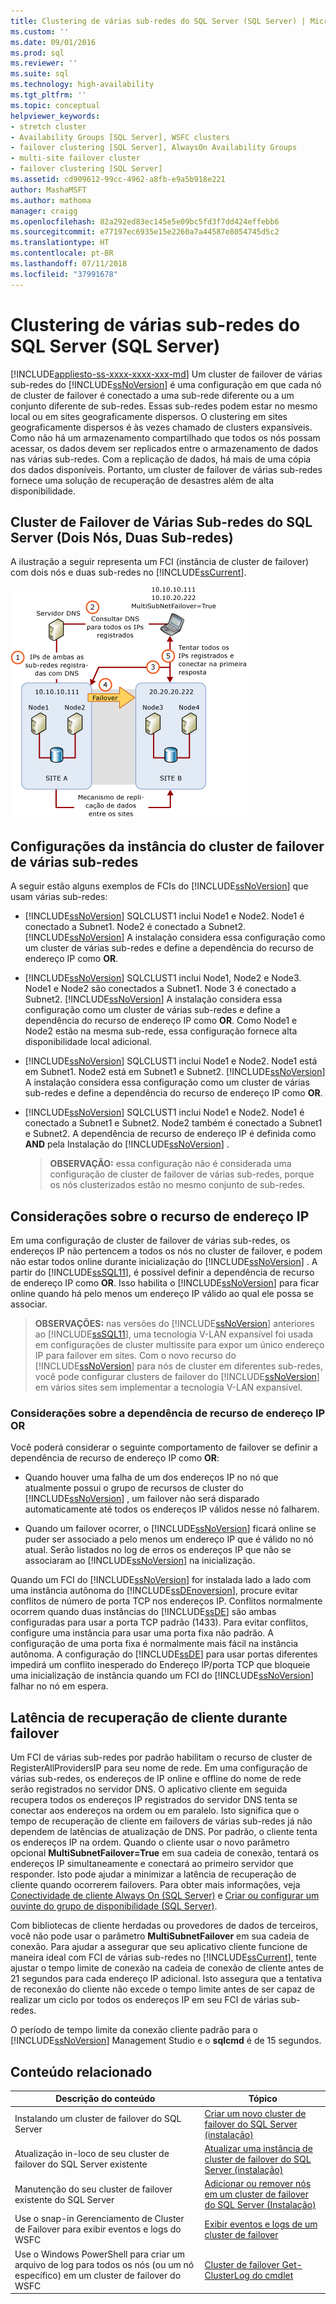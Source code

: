 ```yaml
---
title: Clustering de várias sub-redes do SQL Server (SQL Server) | Microsoft Docs
ms.custom: ''
ms.date: 09/01/2016
ms.prod: sql
ms.reviewer: ''
ms.suite: sql
ms.technology: high-availability
ms.tgt_pltfrm: ''
ms.topic: conceptual
helpviewer_keywords:
- stretch cluster
- Availability Groups [SQL Server], WSFC clusters
- failover clustering [SQL Server], AlwaysOn Availability Groups
- multi-site failover cluster
- failover clustering [SQL Server]
ms.assetid: cd909612-99cc-4962-a8fb-e9a5b918e221
author: MashaMSFT
ms.author: mathoma
manager: craigg
ms.openlocfilehash: 82a292ed83ec145e5e09bc5fd3f7dd424effebb6
ms.sourcegitcommit: e77197ec6935e15e2260a7a44587e8054745d5c2
ms.translationtype: HT
ms.contentlocale: pt-BR
ms.lasthandoff: 07/11/2018
ms.locfileid: "37991678"
---
```

# <a name="sql-server-multi-subnet-clustering-sql-server"></a>Clustering de várias sub-redes do SQL Server (SQL Server)
[!INCLUDE[appliesto-ss-xxxx-xxxx-xxx-md](../../../includes/appliesto-ss-xxxx-xxxx-xxx-md.md)]
  Um cluster de failover de várias sub-redes do [!INCLUDE[ssNoVersion](../../../includes/ssnoversion-md.md)] é uma configuração em que cada nó de cluster de failover é conectado a uma sub-rede diferente ou a um conjunto diferente de sub-redes. Essas sub-redes podem estar no mesmo local ou em sites geograficamente dispersos. O clustering em sites geograficamente dispersos é às vezes chamado de clusters expansíveis. Como não há um armazenamento compartilhado que todos os nós possam acessar, os dados devem ser replicados entre o armazenamento de dados nas várias sub-redes. Com a replicação de dados, há mais de uma cópia dos dados disponíveis. Portanto, um cluster de failover de várias sub-redes fornece uma solução de recuperação de desastres além de alta disponibilidade.  
  
   
##  <a name="VisualElement"></a> Cluster de Failover de Várias Sub-redes do SQL Server (Dois Nós, Duas Sub-redes)  
 A ilustração a seguir representa um FCI (instância de cluster de failover) com dois nós e duas sub-redes no [!INCLUDE[ssCurrent](../../../includes/sscurrent-md.md)].  
  
 ![Arquitetura de várias sub-redes com MultiSubnetFailover](../../../sql-server/failover-clusters/windows/media/multi-subnet-architecture-withmultisubnetfailoverparam.gif "Arquitetura de várias sub-redes com MultiSubnetFailover")  
  
  
##  <a name="Configurations"></a> Configurações da instância do cluster de failover de várias sub-redes  
 A seguir estão alguns exemplos de FCIs do [!INCLUDE[ssNoVersion](../../../includes/ssnoversion-md.md)] que usam várias sub-redes:  
  
-   [!INCLUDE[ssNoVersion](../../../includes/ssnoversion-md.md)] SQLCLUST1 inclui Node1 e Node2. Node1 é conectado a Subnet1. Node2 é conectado a Subnet2. [!INCLUDE[ssNoVersion](../../../includes/ssnoversion-md.md)] A instalação considera essa configuração como um cluster de várias sub-redes e define a dependência do recurso de endereço IP como **OR**.  
  
-   [!INCLUDE[ssNoVersion](../../../includes/ssnoversion-md.md)] SQLCLUST1 inclui Node1, Node2 e Node3. Node1 e Node2 são conectados a Subnet1. Node 3 é conectado a Subnet2. [!INCLUDE[ssNoVersion](../../../includes/ssnoversion-md.md)] A instalação considera essa configuração como um cluster de várias sub-redes e define a dependência do recurso de endereço IP como **OR**. Como Node1 e Node2 estão na mesma sub-rede, essa configuração fornece alta disponibilidade local adicional.  
  
-   [!INCLUDE[ssNoVersion](../../../includes/ssnoversion-md.md)] SQLCLUST1 inclui Node1 e Node2. Node1 está em Subnet1. Node2 está em Subnet1 e Subnet2. [!INCLUDE[ssNoVersion](../../../includes/ssnoversion-md.md)] A instalação considera essa configuração como um cluster de várias sub-redes e define a dependência do recurso de endereço IP como **OR**.  
  
-   [!INCLUDE[ssNoVersion](../../../includes/ssnoversion-md.md)] SQLCLUST1 inclui Node1 e Node2. Node1 é conectado a Subnet1 e Subnet2. Node2 também é conectado a Subnet1 e Subnet2. A dependência de recurso de endereço IP é definida como **AND** pela Instalação do [!INCLUDE[ssNoVersion](../../../includes/ssnoversion-md.md)] .  
  
    > **OBSERVAÇÃO:** essa configuração não é considerada uma configuração de cluster de failover de várias sub-redes, porque os nós clusterizados estão no mesmo conjunto de sub-redes.  
  
##  <a name="ComponentsAndConcepts"></a> Considerações sobre o recurso de endereço IP  
 Em uma configuração de cluster de failover de várias sub-redes, os endereços IP não pertencem a todos os nós no cluster de failover, e podem não estar todos online durante inicialização do [!INCLUDE[ssNoVersion](../../../includes/ssnoversion-md.md)] . A partir do [!INCLUDE[ssSQL11](../../../includes/sssql11-md.md)], é possível definir a dependência de recurso de endereço IP como **OR**. Isso habilita o [!INCLUDE[ssNoVersion](../../../includes/ssnoversion-md.md)] para ficar online quando há pelo menos um endereço IP válido ao qual ele possa se associar.  
  
> **OBSERVAÇÕES:** nas versões do [!INCLUDE[ssNoVersion](../../../includes/ssnoversion-md.md)] anteriores ao [!INCLUDE[ssSQL11](../../../includes/sssql11-md.md)], uma tecnologia V-LAN expansível foi usada em configurações de cluster multissite para expor um único endereço IP para failover em sites. Com o novo recurso do [!INCLUDE[ssNoVersion](../../../includes/ssnoversion-md.md)] para nós de cluster em diferentes sub-redes, você pode configurar clusters de failover do [!INCLUDE[ssNoVersion](../../../includes/ssnoversion-md.md)] em vários sites sem implementar a tecnologia V-LAN expansível.  
  
### <a name="ip-address-resource-or-dependency-considerations"></a>Considerações sobre a dependência de recurso de endereço IP OR  
 Você poderá considerar o seguinte comportamento de failover se definir a dependência de recurso de endereço IP como **OR**:  
  
-   Quando houver uma falha de um dos endereços IP no nó que atualmente possui o grupo de recursos de cluster do [!INCLUDE[ssNoVersion](../../../includes/ssnoversion-md.md)] , um failover não será disparado automaticamente até todos os endereços IP válidos nesse nó falharem.  
  
-   Quando um failover ocorrer, o [!INCLUDE[ssNoVersion](../../../includes/ssnoversion-md.md)] ficará online se puder ser associado a pelo menos um endereço IP que é válido no nó atual. Serão listados no log de erros os endereços IP que não se associaram ao [!INCLUDE[ssNoVersion](../../../includes/ssnoversion-md.md)] na inicialização.  
  
   
 Quando um FCI do [!INCLUDE[ssNoVersion](../../../includes/ssnoversion-md.md)] for instalada lado a lado com uma instância autônoma do [!INCLUDE[ssDEnoversion](../../../includes/ssdenoversion-md.md)], procure evitar conflitos de número de porta TCP nos endereços IP. Conflitos normalmente ocorrem quando duas instâncias do [!INCLUDE[ssDE](../../../includes/ssde-md.md)] são ambas configuradas para usar a porta TCP padrão (1433). Para evitar conflitos, configure uma instância para usar uma porta fixa não padrão. A configuração de uma porta fixa é normalmente mais fácil na instância autônoma. A configuração do [!INCLUDE[ssDE](../../../includes/ssde-md.md)] para usar portas diferentes impedirá um conflito inesperado do Endereço IP/porta TCP que bloqueie uma inicialização de instância quando um FCI do [!INCLUDE[ssNoVersion](../../../includes/ssnoversion-md.md)] falhar no nó em espera.  
  
##  <a name="DNS"></a> Latência de recuperação de cliente durante failover  
 Um FCI de várias sub-redes por padrão habilitam o recurso de cluster de RegisterAllProvidersIP para seu nome de rede. Em uma configuração de várias sub-redes, os endereços de IP online e offline do nome de rede serão registrados no servidor DNS. O aplicativo cliente em seguida recupera todos os endereços IP registrados do servidor DNS tenta se conectar aos endereços na ordem ou em paralelo. Isto significa que o tempo de recuperação de cliente em failovers de várias sub-redes já não dependem de latências de atualização de DNS. Por padrão, o cliente tenta os endereços IP na ordem. Quando o cliente usar o novo parâmetro opcional **MultiSubnetFailover=True** em sua cadeia de conexão, tentará os endereços IP simultaneamente e conectará ao primeiro servidor que responder. Isto pode ajudar a minimizar a latência de recuperação de cliente quando ocorrerem failovers. Para obter mais informações, veja [Conectividade de cliente Always On (SQL Server)](../../../database-engine/availability-groups/windows/always-on-client-connectivity-sql-server.md) e [Criar ou configurar um ouvinte do grupo de disponibilidade (SQL Server)](../../../database-engine/availability-groups/windows/create-or-configure-an-availability-group-listener-sql-server.md).  
  
 Com bibliotecas de cliente herdadas ou provedores de dados de terceiros, você não pode usar o parâmetro **MultiSubnetFailover** em sua cadeia de conexão. Para ajudar a assegurar que seu aplicativo cliente funcione de maneira ideal com FCI de várias sub-redes no [!INCLUDE[ssCurrent](../../../includes/sscurrent-md.md)], tente ajustar o tempo limite de conexão na cadeia de conexão de cliente antes de 21 segundos para cada endereço IP adicional. Isto assegura que a tentativa de reconexão do cliente não excede o tempo limite antes de ser capaz de realizar um ciclo por todos os endereços IP em seu FCI de várias sub-redes.  
  
 O período de tempo limite da conexão cliente padrão para o [!INCLUDE[ssNoVersion](../../../includes/ssnoversion-md.md)] Management Studio e o **sqlcmd** é de 15 segundos.  
  
   
##  <a name="RelatedContent"></a> Conteúdo relacionado  
  
|Descrição do conteúdo|Tópico|  
|-------------------------|-----------|  
|Instalando um cluster de failover do SQL Server|[Criar um novo cluster de failover do SQL Server (instalação)](../../../sql-server/failover-clusters/install/create-a-new-sql-server-failover-cluster-setup.md)|  
|Atualização in-loco de seu cluster de failover do SQL Server existente|[Atualizar uma instância de cluster de failover do SQL Server &#40;instalação&#41;](../../../sql-server/failover-clusters/windows/upgrade-a-sql-server-failover-cluster-instance-setup.md)|  
|Manutenção do seu cluster de failover existente do SQL Server|[Adicionar ou remover nós em um cluster de failover do SQL Server &#40;Instalação&#41;](../../../sql-server/failover-clusters/install/add-or-remove-nodes-in-a-sql-server-failover-cluster-setup.md)|  
|Use o snap-in Gerenciamento de Cluster de Failover para exibir eventos e logs do WSFC|[Exibir eventos e logs de um cluster de failover](http://technet.microsoft.com/library/cc772342\(WS.10\).aspx)|  
|Use o Windows PowerShell para criar um arquivo de log para todos os nós (ou um nó específico) em um cluster de failover do WSFC|[Cluster de failover Get-ClusterLog do cmdlet](http://technet.microsoft.com/library/ee461045.aspx)|  
  

  
  
